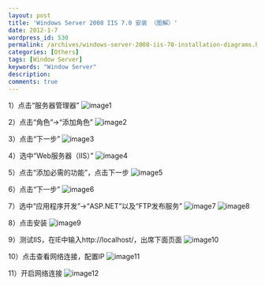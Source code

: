 ```yaml
---
layout: post
title: 'Windows Server 2008 IIS 7.0 安装 （图解）'
date: 2012-1-7
wordpress_id: 530
permalink: /archives/windows-server-2008-iis-70-installation-diagrams.html
categories: [Others]
tags: [Window Server]
keywords: "Window Server"
description: 
comments: true
---
```


1）点击“服务器管理器”
![image1](/images/uploads/2012/01/0_1325867163mFZZ.gif)

2）点击“角色”->“添加角色”
![image2](/images/uploads/2012/01/0_1325867172QKbZ.gif)

3）点击“下一步”
![image3](/images/uploads/2012/01/0_13258671827tkq.gif)

4）选中“Web服务器（IIS）”
![image4](/images/uploads/2012/01/0_13258675623tvK.gif)

5）点击“添加必需的功能”，点击下一步
![image5](/images/uploads/2012/01/0_1325867553kd8Q.gif)

6）点击“下一步”
![image6](/images/uploads/2012/01/0_1325867598oUN1.gif)

7）选中“应用程序开发”->“ASP.NET”以及“FTP发布服务”
![image7](/images/uploads/2012/01/0_1325867613GkoT.gif)
![image8](/images/uploads/2012/01/0_13258676179e9v.gif)

8）点击安装
![image9](/images/uploads/2012/01/0_1325867622EUyE.gif)

9）测试IIS，在IE中输入http://localhost/，出席下面页面
![image10](/images/uploads/2012/01/0_1325867631HVfV.gif)

10）点击查看网络连接，配置IP
![image11](/images/uploads/2012/01/0_1325867666PKon.gif)

11）开启网络连接
![image12](/images/uploads/2012/01/0_1325867676qhUQ.gif)

